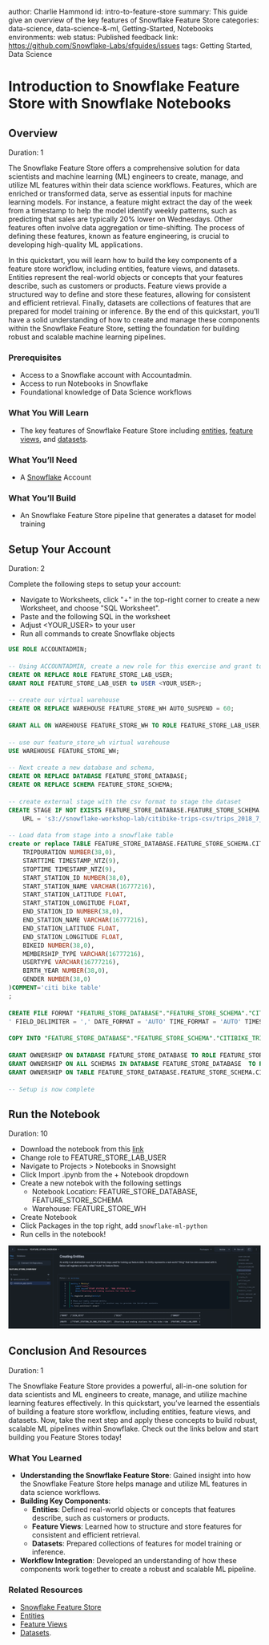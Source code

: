 author: Charlie Hammond
id: intro-to-feature-store
summary: This guide give an overview of the key features of Snowflake Feature Store
categories: data-science, data-science-&-ml, Getting-Started, Notebooks
environments: web
status: Published 
feedback link: https://github.com/Snowflake-Labs/sfguides/issues
tags: Getting Started, Data Science

# Introduction to Snowflake Feature Store with Snowflake Notebooks
<!-- ------------------------ -->
## Overview 
Duration: 1

The Snowflake Feature Store offers a comprehensive solution for data scientists and machine learning (ML) engineers to create, manage, and utilize ML features within their data science workflows. Features, which are enriched or transformed data, serve as essential inputs for machine learning models. For instance, a feature might extract the day of the week from a timestamp to help the model identify weekly patterns, such as predicting that sales are typically 20% lower on Wednesdays. Other features often involve data aggregation or time-shifting. The process of defining these features, known as feature engineering, is crucial to developing high-quality ML applications.

In this quickstart, you will learn how to build the key components of a feature store workflow, including entities, feature views, and datasets. Entities represent the real-world objects or concepts that your features describe, such as customers or products. Feature views provide a structured way to define and store these features, allowing for consistent and efficient retrieval. Finally, datasets are collections of features that are prepared for model training or inference. By the end of this quickstart, you’ll have a solid understanding of how to create and manage these components within the Snowflake Feature Store, setting the foundation for building robust and scalable machine learning pipelines.

### Prerequisites
- Access to a Snowflake account with Accountadmin. 
- Access to run Notebooks in Snowflake
- Foundational knowledge of Data Science workflows

### What You Will Learn 
- The key features of Snowflake Feature Store including [entities](https://docs.snowflake.com/en/developer-guide/snowflake-ml/feature-store/entities), [feature views](https://docs.snowflake.com/en/developer-guide/snowflake-ml/feature-store/feature-views), and [datasets](https://docs.snowflake.com/en/developer-guide/snowflake-ml/feature-store/modeling#generating-datasets-for-training).

### What You’ll Need 
- A [Snowflake](https://app.snowflake.com/) Account

### What You’ll Build 
- An Snowflake Feature Store pipeline that generates a dataset for model training

<!-- ------------------------ -->
## Setup Your Account
Duration: 2

Complete the following steps to setup your account:
- Navigate to Worksheets, click "+" in the top-right corner to create a new Worksheet, and choose "SQL Worksheet".
- Paste and the following SQL in the worksheet 
- Adjust <YOUR_USER> to your user
- Run all commands to create Snowflake objects

```sql
USE ROLE ACCOUNTADMIN;

-- Using ACCOUNTADMIN, create a new role for this exercise and grant to applicable users
CREATE OR REPLACE ROLE FEATURE_STORE_LAB_USER;
GRANT ROLE FEATURE_STORE_LAB_USER to USER <YOUR_USER>;

-- create our virtual warehouse
CREATE OR REPLACE WAREHOUSE FEATURE_STORE_WH AUTO_SUSPEND = 60;

GRANT ALL ON WAREHOUSE FEATURE_STORE_WH TO ROLE FEATURE_STORE_LAB_USER;

-- use our feature_store_wh virtual warehouse 
USE WAREHOUSE FEATURE_STORE_WH;

-- Next create a new database and schema,
CREATE OR REPLACE DATABASE FEATURE_STORE_DATABASE;
CREATE OR REPLACE SCHEMA FEATURE_STORE_SCHEMA;

-- create external stage with the csv format to stage the dataset
CREATE STAGE IF NOT EXISTS FEATURE_STORE_DATABASE.FEATURE_STORE_SCHEMA.CITIBIKE_LOAD
    URL = 's3://snowflake-workshop-lab/citibike-trips-csv/trips_2018_7_7_0.csv.gz';

-- Load data from stage into a snowflake table
create or replace TABLE FEATURE_STORE_DATABASE.FEATURE_STORE_SCHEMA.CITIBIKE_TRIPS_TABLE (
	TRIPDURATION NUMBER(38,0),
	STARTTIME TIMESTAMP_NTZ(9),
	STOPTIME TIMESTAMP_NTZ(9),
	START_STATION_ID NUMBER(38,0),
	START_STATION_NAME VARCHAR(16777216),
	START_STATION_LATITUDE FLOAT,
	START_STATION_LONGITUDE FLOAT,
	END_STATION_ID NUMBER(38,0),
	END_STATION_NAME VARCHAR(16777216),
	END_STATION_LATITUDE FLOAT,
	END_STATION_LONGITUDE FLOAT,
	BIKEID NUMBER(38,0),
	MEMBERSHIP_TYPE VARCHAR(16777216),
	USERTYPE VARCHAR(16777216),
	BIRTH_YEAR NUMBER(38,0),
	GENDER NUMBER(38,0)
)COMMENT='citi bike table'
;

CREATE FILE FORMAT "FEATURE_STORE_DATABASE"."FEATURE_STORE_SCHEMA"."CITIBIKE_FORMAT" TYPE = 'CSV' COMPRESSION = 'AUTO' RECORD_DELIMITER = '
' FIELD_DELIMITER = ',' DATE_FORMAT = 'AUTO' TIME_FORMAT = 'AUTO' TIMESTAMP_FORMAT = 'AUTO' BINARY_FORMAT = 'HEX' ESCAPE = 'NONE' ESCAPE_UNENCLOSED_FIELD = '\\\\' FIELD_OPTIONALLY_ENCLOSED_BY = '"' NULL_IF = () ENCODING = 'UTF8' SKIP_BLANK_LINES = false TRIM_SPACE = false ERROR_ON_COLUMN_COUNT_MISMATCH = true REPLACE_INVALID_CHARACTERS = false EMPTY_FIELD_AS_NULL = true SKIP_BYTE_ORDER_MARK = true COMMENT = 'File format for type csv';

COPY INTO "FEATURE_STORE_DATABASE"."FEATURE_STORE_SCHEMA"."CITIBIKE_TRIPS_TABLE" ("TRIPDURATION", "STARTTIME", "STOPTIME", "START_STATION_ID", "START_STATION_NAME", "START_STATION_LATITUDE", "START_STATION_LONGITUDE", "END_STATION_ID", "END_STATION_NAME", "END_STATION_LATITUDE", "END_STATION_LONGITUDE", "BIKEID", "MEMBERSHIP_TYPE", "USERTYPE", "BIRTH_YEAR", "GENDER") FROM ( SELECT $1, $2, $3, $4, $5, $6, $7, $8, $9, $10, $11, $12, $13, $14, $15, $16 FROM @"FEATURE_STORE_DATABASE"."FEATURE_STORE_SCHEMA"."CITIBIKE_LOAD" ) FILE_FORMAT = "FEATURE_STORE_DATABASE"."FEATURE_STORE_SCHEMA"."CITIBIKE_FORMAT" ON_ERROR=CONTINUE;

GRANT OWNERSHIP ON DATABASE FEATURE_STORE_DATABASE TO ROLE FEATURE_STORE_LAB_USER COPY CURRENT GRANTS;
GRANT OWNERSHIP ON ALL SCHEMAS IN DATABASE FEATURE_STORE_DATABASE  TO ROLE FEATURE_STORE_LAB_USER COPY CURRENT GRANTS;
GRANT OWNERSHIP ON TABLE FEATURE_STORE_DATABASE.FEATURE_STORE_SCHEMA.CITIBIKE_TRIPS_TABLE TO ROLE FEATURE_STORE_LAB_USER;

-- Setup is now complete
```

<!-- ------------------------ -->
## Run the Notebook
Duration: 10

- Download the notebook from this [link](https://github.com/Snowflake-Labs/sfguide-intro-to-feature-store-using-snowflake-notebooks/blob/main/notebooks/0_start_here.ipynb)
- Change role to FEATURE_STORE_LAB_USER
- Navigate to Projects > Notebooks in Snowsight
- Click Import .ipynb from the + Notebook dropdown
- Create a new notebok with the following settings
  - Notebook Location: FEATURE_STORE_DATABASE, FEATURE_STORE_SCHEMA
  - Warehouse: FEATURE_STORE_WH
- Create Notebook
- Click Packages in the top right, add `snowflake-ml-python`
- Run cells in the notebook!

![notebook-preview](assets/feature_store_notebook.png)

<!-- ------------------------ -->
## Conclusion And Resources
Duration: 1

The Snowflake Feature Store provides a powerful, all-in-one solution for data scientists and ML engineers to create, manage, and utilize machine learning features effectively.  In this quickstart, you’ve learned the essentials of building a feature store workflow, including entities, feature views, and datasets. Now, take the next step and apply these concepts to build robust, scalable ML pipelines within Snowflake. Check out the links below and start building you Feature Stores today!

### What You Learned
- **Understanding the Snowflake Feature Store**: Gained insight into how the Snowflake Feature Store helps manage and utilize ML features in data science workflows.
- **Building Key Components**:
  - **Entities**: Defined real-world objects or concepts that features describe, such as customers or products.
  - **Feature Views**: Learned how to structure and store features for consistent and efficient retrieval.
  - **Datasets**: Prepared collections of features for model training or inference.
- **Workflow Integration**: Developed an understanding of how these components work together to create a robust and scalable ML pipeline.

### Related Resources
- [Snowflake Feature Store](https://docs.snowflake.com/en/developer-guide/snowflake-ml/feature-store/overview)
- [Entities](https://docs.snowflake.com/en/developer-guide/snowflake-ml/feature-store/entities)
- [Feature Views](https://docs.snowflake.com/en/developer-guide/snowflake-ml/feature-store/feature-views)
- [Datasets](https://docs.snowflake.com/en/developer-guide/snowflake-ml/feature-store/modeling#generating-datasets-for-training).
